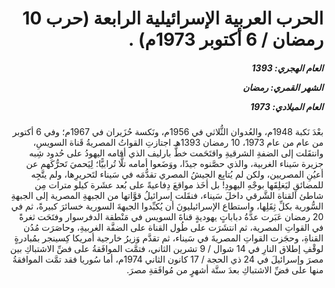 <h1 dir="rtl">الحرب العربية الإسرائيلية الرابعة (حرب 10 رمضان / 6 أكتوبر 1973م) .</h1>

<h5 dir="rtl">العام الهجري:  1393

الشهر القمري: رمضان

العام الميلادي: 1973</h5>

<p dir="rtl">بعْدَ نَكبة 1948م، والعُدوان الثُّلاثي في 1956م، ونَكسة حُزَيران في 1967م؛ وفي 6 أكتوبر من عام من عام 1973، 10 رمضان 1393هـ اجتازتِ القواتُ المصريةُ قَناة السويسِ، وانتقَلت إلى الضفةِ الشرقيةِ واقتَحَمت خطَّ بارليف الذي أقامه اليهودُ على حُدود شِبه جزيرة سَيناء الغربية، والذي حصَّنوه جيدًا، ووَضَعوا أمامه تلًّا تُرابيًّا؛ لِيَحميَ تَحرُّكَهم عن أعيُنِ المصريين، ولكن لم يُتابِع الجيشُ المصري تقدُّمَه في سَيناء لتَحريرِها، ولم يتَّجِه للمضائقِ ليَغلِقَها بوجْهِ اليهودِ! بل أخَذ مواقعَ دِفاعيةً على بُعد عشَرة كيلو مترات مِن شاطئ القناة الشَّرقي داخلَ سَيناء، فنقَلت إسرائيلُ قوَّاتها من الجبهةِ المصرية إلى الجبهةِ السُّورية بكلِّ ثِقَلِها، واستطاع الإسرائيليونَ أن يُكبِّدوا الجبهةَ السورية خسائرَ كبيرةً، ثم في 20 رمضان عَبَرت عدَّةُ دباباتٍ يهوديةٍ قناةَ السويس في مَنْطقة الدفرسوار وفتَحَت ثغرةً في القواتِ المصرية، ثم انتشَرَت على طُول القناة على الضفَّة الغربيةِ، وحاصَرَت مُدُن القناةِ، وحجَزت القواتِ المصريةَ في سَيناء، ثم تقدَّم وَزيرُ خارجية أمريكا كِسينجر بمُبادرةٍ لوقْفِ إطلاق النارِ في 14 شوال / 9 تشرين الثاني، فتمَّت الموافَقةُ على فضِّ الاشتباكِ بين مصرَ وإسرائيلَ في 24 ذي الحجة / 17 كانون الثاني 1974م، أما سُوريا فقد تمَّت الموافقةُ منها على فضِّ الاشتباكِ بعدَ ستَّة أشهرٍ من مُوافَقةِ مصرَ.</p></br>
